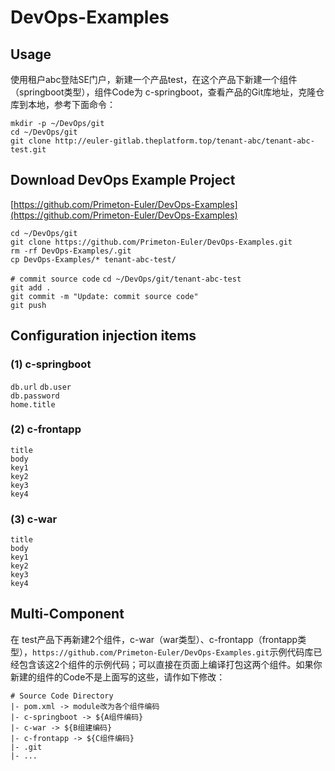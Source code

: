 # DevOps-Examples
  
  
## Usage  
  
使用租户abc登陆SE门户，新建一个产品test，在这个产品下新建一个组件（springboot类型），组件Code为 c-springboot，查看产品的Git库地址，克隆仓库到本地，参考下面命令：  
  
`mkdir -p ~/DevOps/git`  
`cd ~/DevOps/git`  
`git clone http://euler-gitlab.theplatform.top/tenant-abc/tenant-abc-test.git `  
  
## Download DevOps Example Project

[https://github.com/Primeton-Euler/DevOps-Examples](https://github.com/Primeton-Euler/DevOps-Examples)  
  
`cd ~/DevOps/git`  
`git clone https://github.com/Primeton-Euler/DevOps-Examples.git`  
`rm -rf DevOps-Examples/.git`  
`cp DevOps-Examples/* tenant-abc-test/`  
  
`# commit source code` 
`cd ~/DevOps/git/tenant-abc-test`  
`git add .`  
`git commit -m "Update: commit source code"`  
`git push`  
  
  
## Configuration injection items  
  
### (1) c-springboot  
  
`db.url`
`db.user`  
`db.password`  
`home.title`  
  
### (2) c-frontapp  
  
`title`  
`body`  
`key1`  
`key2`  
`key3`  
`key4`  
  
### (3) c-war  
  
`title`  
`body`  
`key1`  
`key2`  
`key3`  
`key4`  
  
  
## Multi-Component
  
在 test产品下再新建2个组件，c-war（war类型）、c-frontapp（frontapp类型），`https://github.com/Primeton-Euler/DevOps-Examples.git`示例代码库已经包含该这2个组件的示例代码；可以直接在页面上编译打包这两个组件。如果你新建的组件的Code不是上面写的这些，请作如下修改：  
  
`# Source Code Directory`  
`|- pom.xml -> module改为各个组件编码`  
`|- c-springboot -> ${A组件编码}`  
`|- c-war -> ${B组建编码}`  
`|- c-frontapp -> ${C组件编码}`  
`|- .git`  
`|- ...`  

